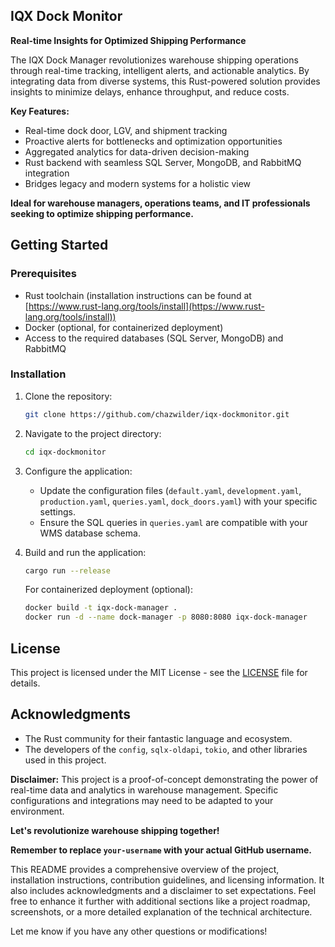 ## IQX Dock Monitor

**Real-time Insights for Optimized Shipping Performance**

The IQX Dock Manager revolutionizes warehouse shipping operations through real-time tracking, intelligent alerts, and actionable analytics. By integrating data from diverse systems, this Rust-powered solution provides insights to minimize delays, enhance throughput, and reduce costs.

**Key Features:**

* Real-time dock door, LGV, and shipment tracking
* Proactive alerts for bottlenecks and optimization opportunities
* Aggregated analytics for data-driven decision-making
* Rust backend with seamless SQL Server, MongoDB, and RabbitMQ integration
* Bridges legacy and modern systems for a holistic view

**Ideal for warehouse managers, operations teams, and IT professionals seeking to optimize shipping performance.**

## Getting Started

### Prerequisites

* Rust toolchain (installation instructions can be found at [https://www.rust-lang.org/tools/install](https://www.rust-lang.org/tools/install))
* Docker (optional, for containerized deployment)
* Access to the required databases (SQL Server, MongoDB) and RabbitMQ

### Installation

1. Clone the repository:

   ```bash
   git clone https://github.com/chazwilder/iqx-dockmonitor.git
   ```

2. Navigate to the project directory:

   ```bash
   cd iqx-dockmonitor
   ```

3. Configure the application:

   * Update the configuration files (`default.yaml`, `development.yaml`, `production.yaml`, `queries.yaml`, `dock_doors.yaml`) with your specific settings.
   * Ensure the SQL queries in `queries.yaml` are compatible with your WMS database schema.

4. Build and run the application:

   ```bash
   cargo run --release
   ```

   For containerized deployment (optional):

   ```bash
   docker build -t iqx-dock-manager .
   docker run -d --name dock-manager -p 8080:8080 iqx-dock-manager
   ```

## License

This project is licensed under the MIT License - see the [LICENSE](LICENSE) file for details.

## Acknowledgments

* The Rust community for their fantastic language and ecosystem.
* The developers of the `config`, `sqlx-oldapi`, `tokio`, and other libraries used in this project.

**Disclaimer:** This project is a proof-of-concept demonstrating the power of real-time data and analytics in warehouse management. Specific configurations and integrations may need to be adapted to your environment.

**Let's revolutionize warehouse shipping together!**

**Remember to replace `your-username` with your actual GitHub username.**

This README provides a comprehensive overview of the project, installation instructions, contribution guidelines, and licensing information. It also includes acknowledgments and a disclaimer to set expectations. Feel free to enhance it further with additional sections like a project roadmap, screenshots, or a more detailed explanation of the technical architecture.

Let me know if you have any other questions or modifications! 
